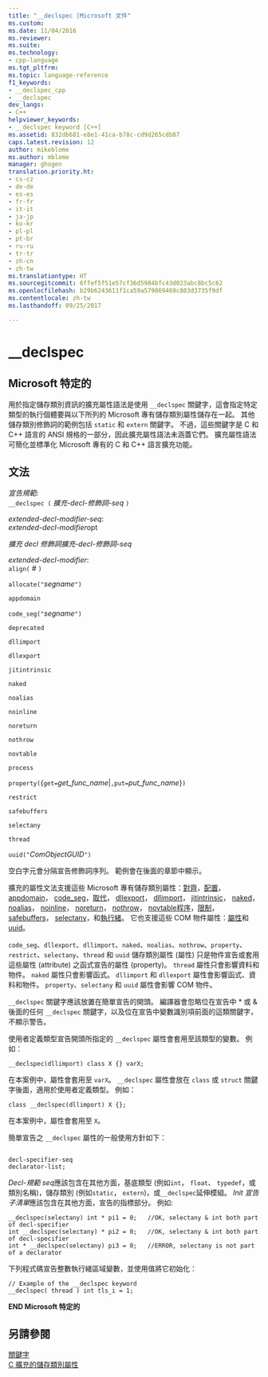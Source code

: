 ```yaml
---
title: "__declspec |Microsoft 文件"
ms.custom: 
ms.date: 11/04/2016
ms.reviewer: 
ms.suite: 
ms.technology:
- cpp-language
ms.tgt_pltfrm: 
ms.topic: language-reference
f1_keywords:
- __declspec_cpp
- __declspec
dev_langs:
- C++
helpviewer_keywords:
- __declspec keyword [C++]
ms.assetid: 832db681-e8e1-41ca-b78c-cd9d265cdb87
caps.latest.revision: 12
author: mikeblome
ms.author: mblome
manager: ghogen
translation.priority.ht:
- cs-cz
- de-de
- es-es
- fr-fr
- it-it
- ja-jp
- ko-kr
- pl-pl
- pt-br
- ru-ru
- tr-tr
- zh-cn
- zh-tw
ms.translationtype: HT
ms.sourcegitcommit: 6ffef5f51e57cf36d5984bfc43d023abc8bc5c62
ms.openlocfilehash: b29b6243611f1ca59a579869469c803d3735f9df
ms.contentlocale: zh-tw
ms.lasthandoff: 09/25/2017

---
```

# <a name="declspec"></a>__declspec
## <a name="microsoft-specific"></a>Microsoft 特定的  
 用於指定儲存類別資訊的擴充屬性語法是使用 `__declspec` 關鍵字，這會指定特定類型的執行個體要與以下所列的 Microsoft 專有儲存類別屬性儲存在一起。 其他儲存類別修飾詞的範例包括 `static` 和 `extern` 關鍵字。 不過，這些關鍵字是 C 和 C++ 語言的 ANSI 規格的一部分，因此擴充屬性語法未涵蓋它們。 擴充屬性語法可簡化並標準化 Microsoft 專有的 C 和 C++ 語言擴充功能。  
  
## <a name="grammar"></a>文法  
 *宣告規範*:  
 `__declspec (`  *擴充-decl-修飾詞-seq*  `)`  
  
 *extended-decl-modifier-seq*:  
 *extended-decl-modifier*opt  
  
 *擴充 decl 修飾詞擴充-decl-修飾詞-seq*  
  
 *extended-decl-modifier*:  
 `align(` *#* `)`  
  
 `allocate("`*segname*`")`  
  
 `appdomain`  
  
 `code_seg("`*segname*`")`  
  
 `deprecated`  
  
 `dllimport`  
  
 `dllexport`  
  
 `jitintrinsic`  
  
 `naked`  
  
 `noalias`  
  
 `noinline`  
  
 `noreturn`  
  
 `nothrow`  
  
 `novtable`  
  
 `process`  
  
 `property(`{`get=`*get_func_name*&#124;`,put=`*put_func_name*}`)`  
  
 `restrict`  
  
 `safebuffers`  
  
 `selectany`  
  
 `thread`  
  
 `uuid("`*ComObjectGUID*`")`  
  
 空白字元會分隔宣告修飾詞序列。 範例會在後面的章節中顯示。  
  
 擴充的屬性文法支援這些 Microsoft 專有儲存類別屬性：[對齊](../cpp/align-cpp.md)，[配置](../cpp/allocate.md)， [appdomain](../cpp/appdomain.md)， [code_seg](../cpp/code-seg-declspec.md)，[取代](../cpp/deprecated-cpp.md)， [dllexport](../cpp/dllexport-dllimport.md)， [dllimport](../cpp/dllexport-dllimport.md)， [jitintrinsic](../cpp/jitintrinsic.md)， [naked](../cpp/naked-cpp.md)， [noalias](../cpp/noalias.md)， [noinline](../cpp/noinline.md)， [noreturn](../cpp/noreturn.md)， [nothrow](../cpp/nothrow-cpp.md)， [novtable](../cpp/novtable.md)[程序](../cpp/process.md)，[限制](../cpp/restrict.md)， [safebuffers](../cpp/safebuffers.md)， [selectany](../cpp/selectany.md)，和[執行緒](../cpp/thread.md)。 它也支援這些 COM 物件屬性：[屬性](../cpp/property-cpp.md)和[uuid](../cpp/uuid-cpp.md)。  
  
 `code_seg`、`dllexport`、`dllimport`、`naked`、`noalias`、`nothrow`、`property`、`restrict`、`selectany`、`thread` 和 `uuid` 儲存類別屬性 (屬性) 只是物件宣告或套用這些屬性 (attribute) 之函式宣告的屬性 (property)。 `thread` 屬性只會影響資料和物件。 `naked` 屬性只會影響函式。 `dllimport` 和 `dllexport` 屬性會影響函式、資料和物件。 `property`、`selectany` 和 `uuid` 屬性會影響 COM 物件。  
  
 `__declspec` 關鍵字應該放置在簡單宣告的開頭。 編譯器會忽略位在宣告中 * 或 & 後面的任何 `__declspec` 關鍵字，以及位在宣告中變數識別項前面的這類關鍵字，不顯示警告。  
  
 使用者定義類型宣告開頭所指定的 `__declspec` 屬性會套用至該類型的變數。 例如：  
  
```  
__declspec(dllimport) class X {} varX;  
```  
  
 在本案例中，屬性會套用至 `varX`。 `__declspec` 屬性會放在 `class` 或 `struct` 關鍵字後面，適用於使用者定義類型。 例如：  
  
```  
class __declspec(dllimport) X {};  
```  
  
 在本案例中，屬性會套用至 `X`。  
  
 簡單宣告之 `__declspec` 屬性的一般使用方針如下：  
  
```  
  
decl-specifier-seq  
declarator-list;  
```  
  
 *Decl-規範 seq*應該包含在其他方面，基底類型 (例如`int`， `float`、 `typedef`，或類別名稱)，儲存類別 (例如`static`， `extern`)，或`__declspec`延伸模組。 *Init 宣告子清單*應該包含在其他方面，宣告的指標部分。 例如:   
  
```  
__declspec(selectany) int * pi1 = 0;   //OK, selectany & int both part of decl-specifier  
int __declspec(selectany) * pi2 = 0;   //OK, selectany & int both part of decl-specifier  
int * __declspec(selectany) pi3 = 0;   //ERROR, selectany is not part of a declarator  
```  
  
 下列程式碼宣告整數執行緒區域變數，並使用值將它初始化：  
  
```  
// Example of the __declspec keyword  
__declspec( thread ) int tls_i = 1;  
```  
  
**END Microsoft 特定的**  
  
## <a name="see-also"></a>另請參閱  
 [關鍵字](../cpp/keywords-cpp.md)   
 [C 擴充的儲存類別屬性](../c-language/c-extended-storage-class-attributes.md)
